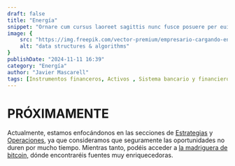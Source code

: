 ```yaml
---
draft: false
title: "Energía"
snippet: "Ornare cum cursus laoreet sagittis nunc fusce posuere per euismod dis vehicula a, semper fames lacus maecenas dictumst pulvinar neque enim non potenti. Torquent hac sociosqu eleifend potenti."
image: {
    src: "https://img.freepik.com/vector-premium/empresario-cargando-energia-carga-baja-porque-esta-cansado-exceso-trabajo-o-estresado-ilustracion-vectorial_620585-1201.jpg",
    alt: "data structures & algorithms"
}
publishDate: "2024-11-11 16:39"
category: "Energía"
author: "Javier Mascarell"
tags: [Instrumentos financeros, Activos , Sistema bancario y financiero]
---
```


<div
 class="mx-auto prose prose-lg mt-6 max-w-3xl prose-h3:underline prose-p:text-justify">

<h1 class= "text-5xl font-bold text-center tracking-widest text-orange-400">PRÓXIMAMENTE</h1>

<p class= "text-lg tracking-wide">Actualmente, estamos enfocándonos en las secciones de <a href="/estrategias" class="text-blue-500 underline">Estrategias</a> y <a href="/operaciones" class="text-blue-500 underline">Operaciones</a>, ya que consideramos que seguramente las oportunidades no duren por mucho tiempo. Mientras tanto, podéis acceder a <a href="/madriguera/bitcoin" class="text-blue-500 underline">la madriguera de bitcoin,</a> dónde encontraréis fuentes muy enriquecedoras. </p>

</div>
